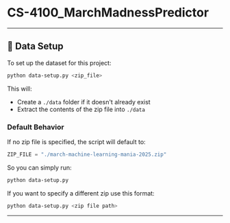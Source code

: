 # CS-4100_MarchMadnessPredictor
---
## 📂 Data Setup

To set up the dataset for this project:

```bash
python data-setup.py <zip_file>
```

This will:
- Create a `./data` folder if it doesn't already exist
- Extract the contents of the zip file into `./data`

### Default Behavior
If no zip file is specified, the script will default to:
```python
ZIP_FILE = "./march-machine-learning-mania-2025.zip"
```

So you can simply run:
```bash
python data-setup.py
```

If you want to specify a different zip use this format:
```bash
python data-setup.py <zip file path>
```
---